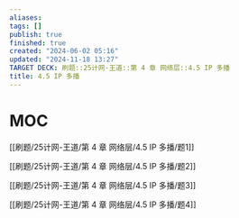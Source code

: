 ```yaml
---
aliases: 
tags: []
publish: true
finished: true
created: "2024-06-02 05:16"
updated: "2024-11-18 13:27"
TARGET DECK: 刷题::25计网-王道::第 4 章 网络层::4.5 IP 多播
title: 4.5 IP 多播
---
```

# MOC

[[刷题/25计网-王道/第 4 章 网络层/4.5 IP 多播/题1]]

[[刷题/25计网-王道/第 4 章 网络层/4.5 IP 多播/题2]]

[[刷题/25计网-王道/第 4 章 网络层/4.5 IP 多播/题3]]

[[刷题/25计网-王道/第 4 章 网络层/4.5 IP 多播/题4]]

